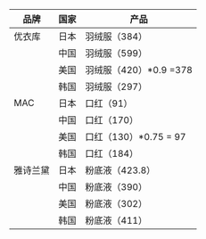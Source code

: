 | 品牌     | 国家 | 产品                   |
|----------|------|------------------------|
| 优衣库   | 日本 | 羽绒服（384）          |
|          | 中国 | 羽绒服（599）          |
|          | 美国 | 羽绒服（420）*0.9 =378 |
|          | 韩国 | 羽绒服（297）          |
| MAC      | 日本 | 口红（91）             |
|          | 中国 | 口红（170）            |
|          | 美国 | 口红（130）*0.75 = 97  |
|          | 韩国 | 口红（184）            |
| 雅诗兰黛 | 日本 | 粉底液（423.8）        |
|          | 中国 | 粉底液（390）          |
|          | 美国 | 粉底液（302）          |
|          | 韩国 | 粉底液（411）          |

